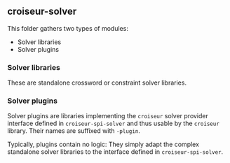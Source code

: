 <!--
SPDX-FileCopyrightText: 2023 Antoine Belvire
SPDX-License-Identifier: GPL-3.0-or-later
-->

## croiseur-solver

This folder gathers two types of modules:

- Solver libraries
- Solver plugins

### Solver libraries

These are standalone crossword or constraint solver libraries.

### Solver plugins

Solver plugins are libraries implementing the `croiseur` solver provider interface defined in
`croiseur-spi-solver` and thus usable by the `croiseur` library. Their names are suffixed
with `-plugin`.

Typically, plugins contain no logic: They simply adapt the complex standalone solver libraries to
the interface defined in `croiseur-spi-solver`.
